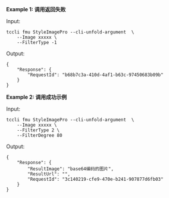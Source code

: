 **Example 1: 调用返回失败**



Input: 

```
tccli fmu StyleImagePro --cli-unfold-argument  \
    --Image xxxxx \
    --FilterType -1
```

Output: 
```
{
    "Response": {
        "RequestId": "b68b7c3a-410d-4af1-b63c-97450683b09b"
    }
}
```

**Example 2: 调用成功示例**



Input: 

```
tccli fmu StyleImagePro --cli-unfold-argument  \
    --Image xxxxx \
    --FilterType 2 \
    --FilterDegree 80
```

Output: 
```
{
    "Response": {
        "ResultImage": "base64编码的图片",
        "ResultUrl": "",
        "RequestId": "3c140219-cfe9-470e-b241-907877d6fb03"
    }
}
```

